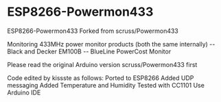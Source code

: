 ESP8266-Powermon433
===========

 ESP8266-Powermon433
 Forked from scruss/Powermon433

 Monitoring 433MHz power monitor products (both the same internally)
 -- Black and Decker EM100B 
 -- BlueLine PowerCost Monitor

 Please read the original Arduino version scruss/Powermon433 first

 Code edited by kissste as follows:
 Ported to ESP8266
 Added UDP messaging
 Added Temperature and Humidity
 Tested with CC1101
 Use Arduino IDE
 